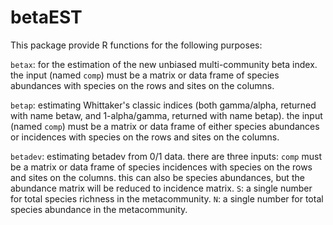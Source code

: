 # betaEST
This package provide R functions for the following purposes: 

`betax`: for the estimation of the new unbiased multi-community beta index. the input (named `comp`) must be a matrix or data frame of species abundances with species on the rows and sites on the columns.

`betap`: estimating Whittaker's classic indices (both gamma/alpha, returned with name betaw, and 1-alpha/gamma, returned with name betap). the input (named `comp`) must be a matrix or data frame of either species abundances or incidences with species on the rows and sites on the columns.

`betadev`: estimating betadev from 0/1 data. there are three inputs: `comp` must be a matrix or data frame of species incidences with species on the rows and sites on the columns. this can also be species abundances, but the abundance matrix will be reduced to incidence matrix. `S`: a single number for total species richness in the metacommunity. `N`: a single number for total species abundance in the metacommunity.
